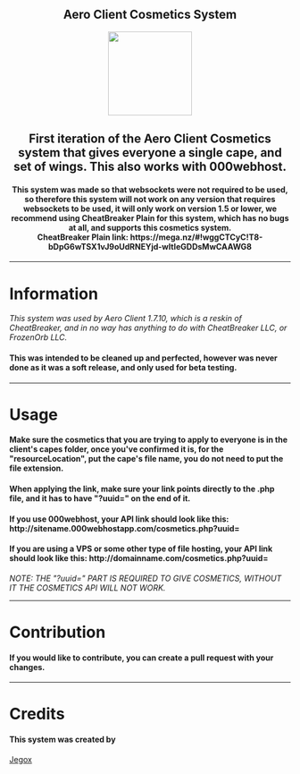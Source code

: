 <h2 align="center">Aero Client Cosmetics System</h2>

<p align="center">
    <img src="https://i.imgur.com/e4Au1VM.png" width="150" height="150"/>
</p>


<h2 align="center">First iteration of the Aero Client Cosmetics system that gives everyone a single cape, and set of wings. This also works with 000webhost.</h2> 

<h4 align="center">This system was made so that websockets were not required to be used, so therefore this system will not work on any version that requires websockets to be used, it will only work on version 1.5 or lower, we recommend using CheatBreaker Plain for this system, which has no bugs at all, and supports this cosmetics system. <br> CheatBreaker Plain link: https://mega.nz/#!wggCTCyC!T8-bDpG6wTSX1vJ9oUdRNEYjd-wItIeGDDsMwCAAWG8</h4>

---

# Information

*This system was used by Aero Client 1.7.10, which is a reskin of CheatBreaker, and in no way has anything to do with CheatBreaker LLC, or FrozenOrb LLC.*

<h4>This was intended to be cleaned up and perfected, however was never done as it was a soft release, and only used for beta testing.</h4>

---

# Usage

<h4>Make sure the cosmetics that you are trying to apply to everyone is in the client's capes folder, once you've confirmed it is, for the "resourceLocation", put the cape's file name, you do not need to put the file extension.</h4>

<h4>When applying the link, make sure your link points directly to the .php file, and it has to have "?uuid=" on the end of it.</h4>
<h4>If you use 000webhost, your API link should look like this: http://sitename.000webhostapp.com/cosmetics.php?uuid=</h4>
<h4>If you are using a VPS or some other type of file hosting, your API link should look like this: http://domainname.com/cosmetics.php?uuid=</h4>

*NOTE: THE "?uuid=" PART IS REQUIRED TO GIVE COSMETICS, WITHOUT IT THE COSMETICS API WILL NOT WORK.*

---

# Contribution

<h4>If you would like to contribute, you can create a pull request with your changes.</h4>

---

# Credits

<h4>This system was created by </h4><a href="https://github.com/JegoxMC">Jegox</a>
